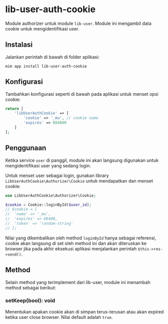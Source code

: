 # lib-user-auth-cookie

Module authorizer untuk module `lib-user`. Module ini mengambil data cookie untuk
mengidentifikasi user.

## Instalasi

Jalankan perintah di bawah di folder aplikasi:

```
mim app install lib-user-auth-cookie
```

## Konfigurasi

Tambahkan konfigurasi seperti di bawah pada aplikasi untuk menset opsi cookie:

```php
return [
    'libUserAuthCookie' => [
        'cookie' => '_mu', // cookie name
        'expires' => 604800
    ]
];
```

## Penggunaan

Ketika service `user` di panggil, module ini akan langsung digunakan untuk mengidentifikasi
user yang sedang login.

Untuk menset user sebagai login, gunakan library `LibUserAuthCookie\Authorizer\Cookie` untuk
mendapatkan dan menset cookie:

```php
use LibUserAuthCookie\Authorizer\Cookie;

$cookie = Cookie::loginById($user_id);
// $cookie = [
//  'name' => '_mu',
//  'expires' => 60480,
//  'token' => 'random-string'
// ];
```

Nilai yang dikembalikan oleh method `loginById` hanya sebagai referensi, cookie akan langsung
di set oleh method ini dan akan diteruskan ke browser jika pada akhir eksekusi aplikasi menjalankan
perintah `$this->res->send()`.

## Method

Selain method yang terimplement dari lib-user, module ini menambah method sebagai berikut:

### setKeep(bool): void

Menentukan apakan cookie akan di simpan terus-terusan atau akan expired ketika user close browser.
Nilai default adalah `true`.